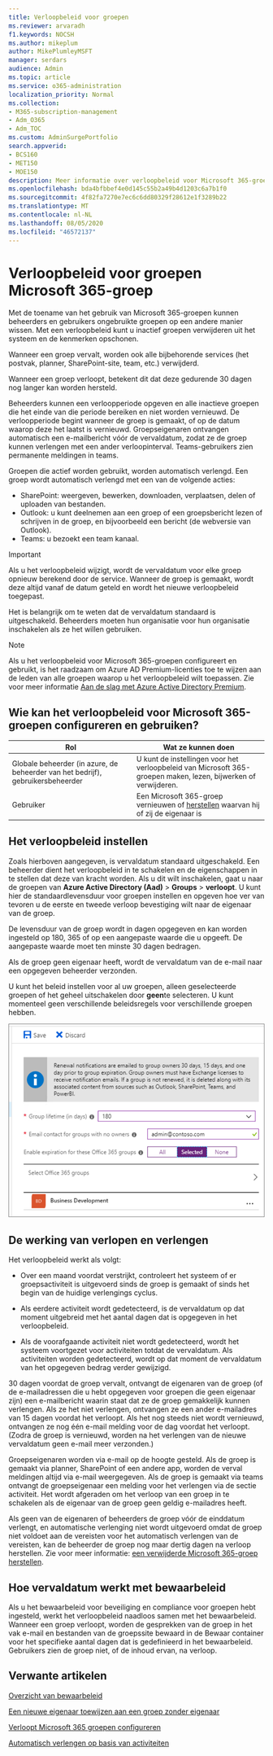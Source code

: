 ```yaml
---
title: Verloopbeleid voor groepen
ms.reviewer: arvaradh
f1.keywords: NOCSH
ms.author: mikeplum
author: MikePlumleyMSFT
manager: serdars
audience: Admin
ms.topic: article
ms.service: o365-administration
localization_priority: Normal
ms.collection:
- M365-subscription-management
- Adm_O365
- Adm_TOC
ms.custom: AdminSurgePortfolio
search.appverid:
- BCS160
- MET150
- MOE150
description: Meer informatie over verloopbeleid voor Microsoft 365-groepen.
ms.openlocfilehash: bda4bfbbef4e0d145c55b2a49b4d1203c6a7b1f0
ms.sourcegitcommit: 4f82fa7270e7ec6c6dd80329f28612e1f3289b22
ms.translationtype: MT
ms.contentlocale: nl-NL
ms.lasthandoff: 08/05/2020
ms.locfileid: "46572137"
---
```

# <a name="microsoft-365-group-expiration-policy"></a>Verloopbeleid voor groepen Microsoft 365-groep

Met de toename van het gebruik van Microsoft 365-groepen kunnen beheerders en gebruikers ongebruikte groepen op een andere manier wissen. Met een verloopbeleid kunt u inactief groepen verwijderen uit het systeem en de kenmerken opschonen.

Wanneer een groep vervalt, worden ook alle bijbehorende services (het postvak, planner, SharePoint-site, team, etc.) verwijderd.

Wanneer een groep verloopt, betekent dit dat deze gedurende 30 dagen nog langer kan worden hersteld.

Beheerders kunnen een verloopperiode opgeven en alle inactieve groepen die het einde van die periode bereiken en niet worden vernieuwd. De verloopperiode begint wanneer de groep is gemaakt, of op de datum waarop deze het laatst is vernieuwd. Groepseigenaren ontvangen automatisch een e-mailbericht vóór de vervaldatum, zodat ze de groep kunnen verlengen met een ander verloopinterval. Teams-gebruikers zien permanente meldingen in teams.

Groepen die actief worden gebruikt, worden automatisch verlengd. Een groep wordt automatisch verlengd met een van de volgende acties:
- SharePoint: weergeven, bewerken, downloaden, verplaatsen, delen of uploaden van bestanden.
- Outlook: u kunt deelnemen aan een groep of een groepsbericht lezen of schrijven in de groep, en bijvoorbeeld een bericht (de webversie van Outlook).
- Teams: u bezoekt een team kanaal.

> [!IMPORTANT]
> Als u het verloopbeleid wijzigt, wordt de vervaldatum voor elke groep opnieuw berekend door de service. Wanneer de groep is gemaakt, wordt deze altijd vanaf de datum geteld en wordt het nieuwe verloopbeleid toegepast.

Het is belangrijk om te weten dat de vervaldatum standaard is uitgeschakeld. Beheerders moeten hun organisatie voor hun organisatie inschakelen als ze het willen gebruiken.

> [!NOTE]
> Als u het verloopbeleid voor Microsoft 365-groepen configureert en gebruikt, is het raadzaam om Azure AD Premium-licenties toe te wijzen aan de leden van alle groepen waarop u het verloopbeleid wilt toepassen. Zie voor meer informatie [Aan de slag met Azure Active Directory Premium](https://docs.microsoft.com/azure/active-directory/active-directory-get-started-premium).

## <a name="who-can-configure-and-use-the-microsoft-365-groups-expiration-policy"></a>Wie kan het verloopbeleid voor Microsoft 365-groepen configureren en gebruiken?

|Rol|Wat ze kunnen doen|
|---------|---------|
|Globale beheerder (in azure, de beheerder van het bedrijf), gebruikersbeheerder|U kunt de instellingen voor het verloopbeleid van Microsoft 365-groepen maken, lezen, bijwerken of verwijderen.|
|Gebruiker|Een Microsoft 365-groep vernieuwen of [herstellen](https://docs.microsoft.com/azure/active-directory/users-groups-roles/groups-restore-deleted) waarvan hij of zij de eigenaar is|

## <a name="how-to-set-the-expiration-policy"></a>Het verloopbeleid instellen

Zoals hierboven aangegeven, is vervaldatum standaard uitgeschakeld. Een beheerder dient het verloopbeleid in te schakelen en de eigenschappen in te stellen dat deze van kracht worden. Als u dit wilt inschakelen, gaat u naar de groepen van **Azure Active Directory (Aad)**  >  **Groups**  >  **verloopt**. U kunt hier de standaardlevensduur voor groepen instellen en opgeven hoe ver van tevoren u de eerste en tweede verloop bevestiging wilt naar de eigenaar van de groep.

De levensduur van de groep wordt in dagen opgegeven en kan worden ingesteld op 180, 365 of op een aangepaste waarde die u opgeeft. De aangepaste waarde moet ten minste 30 dagen bedragen.

Als de groep geen eigenaar heeft, wordt de vervaldatum van de e-mail naar een opgegeven beheerder verzonden.

U kunt het beleid instellen voor al uw groepen, alleen geselecteerde groepen of het geheel uitschakelen door **geen**te selecteren. U kunt momenteel geen verschillende beleidsregels voor verschillende groepen hebben.

![Schermafbeelding van instellingen voor groeps verloop in azure Active Directory](../../media/azure-groups-expiration-settings.png)

## <a name="how-expiration-and-renewal-work"></a>De werking van verlopen en verlengen

Het verloopbeleid werkt als volgt: 

- Over een maand voordat verstrijkt, controleert het systeem of er groepsactiviteit is uitgevoerd sinds de groep is gemaakt of sinds het begin van de huidige verlengings cyclus.

- Als eerdere activiteit wordt gedetecteerd, is de vervaldatum op dat moment uitgebreid met het aantal dagen dat is opgegeven in het verloopbeleid.

- Als de voorafgaande activiteit niet wordt gedetecteerd, wordt het systeem voortgezet voor activiteiten totdat de vervaldatum. Als activiteiten worden gedetecteerd, wordt op dat moment de vervaldatum van het opgegeven bedrag verder gewijzigd.

30 dagen voordat de groep vervalt, ontvangt de eigenaren van de groep (of de e-mailadressen die u hebt opgegeven voor groepen die geen eigenaar zijn) een e-mailbericht waarin staat dat ze de groep gemakkelijk kunnen verlengen. Als ze het niet verlengen, ontvangen ze een ander e-mailadres van 15 dagen voordat het verloopt. Als het nog steeds niet wordt vernieuwd, ontvangen ze nog één e-mail melding voor de dag voordat het verloopt. (Zodra de groep is vernieuwd, worden na het verlengen van de nieuwe vervaldatum geen e-mail meer verzonden.)

Groepseigenaren worden via e-mail op de hoogte gesteld. Als de groep is gemaakt via planner, SharePoint of een andere app, worden de verval meldingen altijd via e-mail weergegeven. Als de groep is gemaakt via teams ontvangt de groepseigenaar een melding voor het verlengen via de sectie activiteit. Het wordt afgeraden om het verloop van een groep in te schakelen als de eigenaar van de groep geen geldig e-mailadres heeft.

Als geen van de eigenaren of beheerders de groep vóór de einddatum verlengt, en automatische verlenging niet wordt uitgevoerd omdat de groep niet voldoet aan de vereisten voor het automatisch verlengen van de vereisten, kan de beheerder de groep nog maar dertig dagen na verloop herstellen. Zie voor meer informatie: [een verwijderde Microsoft 365-groep herstellen](https://docs.microsoft.com/microsoft-365/admin/create-groups/restore-deleted-group).

## <a name="how-expiry-works-with-retention-policies"></a>Hoe vervaldatum werkt met bewaarbeleid

Als u het bewaarbeleid voor beveiliging en compliance voor groepen hebt ingesteld, werkt het verloopbeleid naadloos samen met het bewaarbeleid. Wanneer een groep verloopt, worden de gesprekken van de groep in het vak e-mail en bestanden van de groepssite bewaard in de Bewaar container voor het specifieke aantal dagen dat is gedefinieerd in het bewaarbeleid. Gebruikers zien de groep niet, of de inhoud ervan, na verloop.

## <a name="related-articles"></a>Verwante artikelen

[Overzicht van bewaarbeleid](https://docs.microsoft.com/microsoft-365/compliance/retention-policies)

[Een nieuwe eigenaar toewijzen aan een groep zonder eigenaar](https://support.microsoft.com/office/86bb3db6-8857-45d1-95c8-f6d540e45732)

[Verloopt Microsoft 365 groepen configureren](https://docs.microsoft.com/azure/active-directory/active-directory-groups-lifecycle-azure-portal)

[Automatisch verlengen op basis van activiteiten](https://docs.microsoft.com/azure/active-directory/users-groups-roles/groups-lifecycle)
